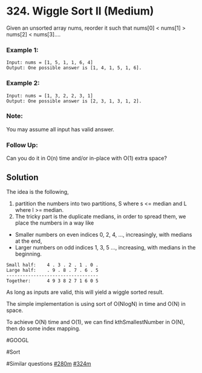 # 324. Wiggle Sort II (Medium)

Given an unsorted array nums, reorder it such that nums[0] < nums[1] > nums[2] < nums[3]....

### Example 1:
```
Input: nums = [1, 5, 1, 1, 6, 4]
Output: One possible answer is [1, 4, 1, 5, 1, 6].
```
### Example 2:
```
Input: nums = [1, 3, 2, 2, 3, 1]
Output: One possible answer is [2, 3, 1, 3, 1, 2].
```

### Note:
You may assume all input has valid answer.

### Follow Up:
Can you do it in O(n) time and/or in-place with O(1) extra space?

## Solution
The idea is the following,
1. partition the numbers into two partitions, S where s <= median and L where l >= median.
2. The tricky part is the duplicate medians, in order to spread them, we place the numbers in a way like
  - Smaller numbers on even indices 0, 2, 4, ..., increasingly, with medians at the end,
  - Larger numbers on odd indices 1, 3, 5 ..., increasing, with medians in the beginning.
  ```
  Small half:    4 . 3 . 2 . 1 . 0 .
  Large half:    . 9 . 8 . 7 . 6 . 5
  ----------------------------------
  Together:      4 9 3 8 2 7 1 6 0 5
  ```

As long as inputs are valid, this will yield a wiggle sorted result.

The simple implementation is using sort of O(NlogN) in time and O(N) in space.

To achieve O(N) time and O(1), we can find kthSmallestNumber in O(N), then do some index mapping.

#GOOGL

#Sort

#Similar questions [#280m](../p280m/README.md) [#324m](../p324m/README.md)
